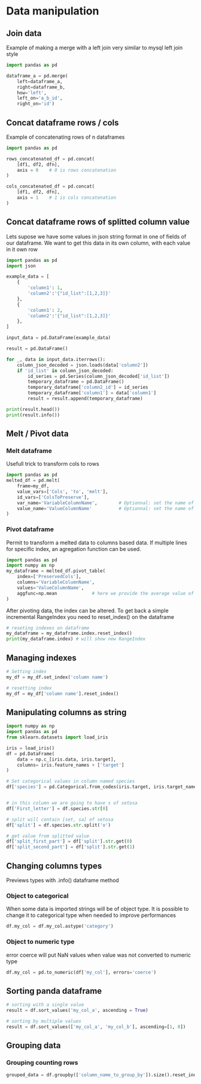 # Data manipulation

## Join data

Example of making a merge with a left join very similar to mysql left join style

```python
import pandas as pd

dataframe_a = pd.merge(
    left=dataframe_a, 
    right=dataframe_b,
    how='left', 
    left_on='a_b_id',
    right_on='id')
```

## Concat dataframe rows / cols

Example of concatenating rows of n dataframes

```python
import pandas as pd

rows_concatenated_df = pd.concat(
    [df1, df2, dfn],
    axis = 0    # 0 is rows concatenation
)

cols_concatenated_df = pd.concat(
    [df1, df2, dfn],
    axis = 1    # 1 is cols concatenation
)
```

## Concat dataframe rows of splitted column value

Lets supose we have some values in json string format in one of fields of our dataframe. We want to get this data in its own column, with each value in it own row

```python
import pandas as pd
import json

example_data = [
    {
        'column1': 1,
        'column2':'{"id_list":[1,2,3]}'
    },
    {
        'column1': 2,
        'column2':'{"id_list":[1,2,3]}'
    },
]

input_data = pd.DataFrame(example_data)

result = pd.DataFrame()

for _, data in input_data.iterrows():
    column_json_decoded = json.loads(data['column2'])
    if 'id_list' in column_json_decoded:
        id_series = pd.Series(column_json_decoded['id_list'])
        temporary_dataframe = pd.DataFrame()
        temporary_dataframe['column2_id'] = id_series
        temporary_dataframe['column1'] = data['column1']
        result = result.append(temporary_dataframe)

print(result.head())
print(result.info())
```

## Melt / Pivot data

### Melt dataframe

Usefull trick to transform cols to rows

```python
import pandas as pd
melted_df = pd.melt(
    frame=my_df,
    value_vars=['Cols', 'to', 'melt'],
    id_vars=['ColsToPreserve'],
    var_name='VariableColumnName',        # Optionnal: set the name of variable column
    value_name='ValueColumnName'          # Optionnal: set the name of the value column
)
```

### Pivot dataframe

Permit to transform a melted data to columns based data. If multiple lines for specific index, an agregation function can be used.

```python
import pandas as pd
import numpy as np
my_dataframe = melted_df.pivot_table(
    index=['PreservedCols'],
    columns='VariableColumnName',
    values='ValueColumnName',
    aggfunc=np.mean             # here we provide the average value of all sames preserved cols
)

```

After pivoting data, the index can be altered. To get back a simple incremental RangeIndex you need to reset_index() on the dataframe

```Python
# reseting indexes on dataframe
my_dataframe = my_dataframe.index.reset_index()
print(my_dataframe.index) # will show new RangeIndex
```

## Managing indexes

```python
# Setting index
my_df = my_df.set_index('column name')

# resetting index
my_df = my_df['column name'].reset_index()
```

## Manipulating columns as string

```Python
import numpy as np
import pandas as pd
from sklearn.datasets import load_iris

iris = load_iris()
df = pd.DataFrame(
    data = np.c_[iris.data, iris.target],
    columns= iris.feature_names + ['target']
)

# Set categorical values in column named species
df['species'] = pd.Categorical.from_codes(iris.target, iris.target_names)


# in this column we are going to have s of setosa
df['First_letter'] = df.species.str[0]

# split will contain [set, sa] of setosa
df['split'] = df.species.str.split('o')

# get value from splitted value
df['split_first_part'] = df['split'].str.get(0)
df['split_second_part'] = df['split'].str.get(1)

```

## Changing columns types

Previews types with .info() dataframe method

### Object to categorical

When some data is imported strings will be of object type. It is possible to change it to categorical type when needed to improve performances

```python
df.my_col = df.my_col.astype('category')
```

### Object to numeric type

error coerce will put NaN values when value was not converted to numeric type

```python
df.my_col = pd.to_numeric(df['my_col'], errors='coerce')
```

## Sorting panda dataframe

```python
# sorting with a single value
result = df.sort_values('my_col_a', ascending = True)

# sorting by multiple values
result = df.sort_values(['my_col_a', 'my_col_b'], ascending=[1, 0])
```

## Grouping data

### Grouping counting rows

```python
grouped_data = df.groupby(['column_name_to_group_by']).size().reset_index(name='counts')
```
